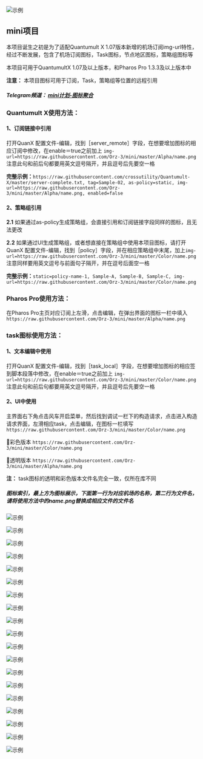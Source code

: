
![示例](https://raw.githubusercontent.com/Orz-3/mini/none/头部.png)

## mini项目

本项目诞生之初是为了适配Quantumult X 1.07版本新增的机场订阅img-url特性，经过不断发展，包含了机场订阅图标，Task图标，节点地区图标，策略组图标等

本项目可用于QuantumultX 1.07及以上版本，和Pharos Pro 1.3.3及以上版本中

**注意：** 本项目图标可用于订阅，Task，策略组等位置的远程引用

##### Telegram频道： [mini计划-图标聚合](https://t.me/Orzmini)

### Quantumult X使用方法：

####  1、订阅链接中引用
  
  打开QuanX 配置文件-编辑，找到［server_remote］字段，在想要增加图标的相应订阅中修改，在enable＝true之前加上
  `img-url=https://raw.githubusercontent.com/Orz-3/mini/master/Alpha/name.png`
  注意此句和前后句都要用英文逗号隔开，并且逗号后先要空一格
  

  **完整示例：**`https://raw.githubusercontent.com/crossutility/Quantumult-X/master/server-complete.txt, tag=Sample-02, as-policy=static, img-url=https://raw.githubusercontent.com/Orz-3/mini/master/Alpha/name.png, enabled=false`

####  2、策略组引用
  
  **2.1** 如果通过as-policy生成策略组，会直接引用和订阅链接字段同样的图标，且无法更改
  
  **2.2** 如果通过UI生成策略组，或者想直接在策略组中使用本项目图标，请打开QuanX 配置文件-编辑，找到［policy］字段，并在相应策略组中末尾，加上`img-url=https://raw.githubusercontent.com/Orz-3/mini/master/Color/name.png`  注意同样要用英文逗号与前面句子隔开，并在逗号后面空一格

  **完整示例：**`static=policy-name-1, Sample-A, Sample-B, Sample-C, img-url=https://raw.githubusercontent.com/Orz-3/mini/master/Color/name.png`
  
### Pharos Pro使用方法：

  在Pharos Pro主页对应订阅上左滑，点击编辑，在弹出界面的图标一栏中填入 `https://raw.githubusercontent.com/Orz-3/mini/master/Alpha/name.png`
  
### task图标使用方法：

####  1、文本编辑中使用
打开QuanX 配置文件-编辑，找到［task_local］字段，在想要增加图标的相应签到脚本段落中修改，在enable＝true之前加上 `img-url=https://raw.githubusercontent.com/Orz-3/mini/master/Color/name.png` 注意此句和前后句都要用英文逗号隔开，并且逗号后先要空一格

####  2、UI中使用
主界面右下角点击风车开启菜单，然后找到调试一栏下的构造请求，点击进入构造请求界面，左滑相应task，点击编辑，在图标一栏填写 `https://raw.githubusercontent.com/Orz-3/mini/master/Color/name.png`

🔘彩色版本 `https://raw.githubusercontent.com/Orz-3/mini/master/Color/name.png`

🔘透明版本 `https://raw.githubusercontent.com/Orz-3/mini/master/Alpha/name.png`

  **注：** task图标的透明和彩色版本文件名完全一致，仅所在库不同

##### 图标索引，最上方为图标展示，下面第一行为对应机场的名称，第二行为文件名，请将使用方法中的name.png替换成相应文件的文件名

![示例](https://raw.githubusercontent.com/Orz-3/mini/none/机场.png)

![示例](https://raw.githubusercontent.com/Orz-3/mini/none/2.5-1.png)

![示例](https://raw.githubusercontent.com/Orz-3/mini/none/2.5-2.png)

![示例](https://raw.githubusercontent.com/Orz-3/mini/none/2.5-3.png)

![示例](https://raw.githubusercontent.com/Orz-3/mini/none/2.5-4.png)

![示例](https://raw.githubusercontent.com/Orz-3/mini/none/2.5-5.png)

![示例](https://raw.githubusercontent.com/Orz-3/mini/none/彩蛋.png)

![示例](https://raw.githubusercontent.com/Orz-3/mini/none/2.5-彩蛋.png)

![示例](https://raw.githubusercontent.com/Orz-3/mini/none/策略.png)

![示例](https://raw.githubusercontent.com/Orz-3/mini/none/彩色.png)

![示例](https://raw.githubusercontent.com/Orz-3/mini/none/Task.png)

![示例](https://raw.githubusercontent.com/Orz-3/mini/none/-1.png)

![示例](https://raw.githubusercontent.com/Orz-3/mini/none/-2.png)

![示例](https://raw.githubusercontent.com/Orz-3/mini/none/-3.png)

![示例](https://raw.githubusercontent.com/Orz-3/mini/none/-4.png)

![示例](https://raw.githubusercontent.com/Orz-3/mini/none/-5.png)

![示例](https://raw.githubusercontent.com/Orz-3/mini/none/-6.png)

![示例](https://raw.githubusercontent.com/Orz-3/mini/none/-7.png)

![示例](https://raw.githubusercontent.com/Orz-3/mini/none/yaofan.png)
